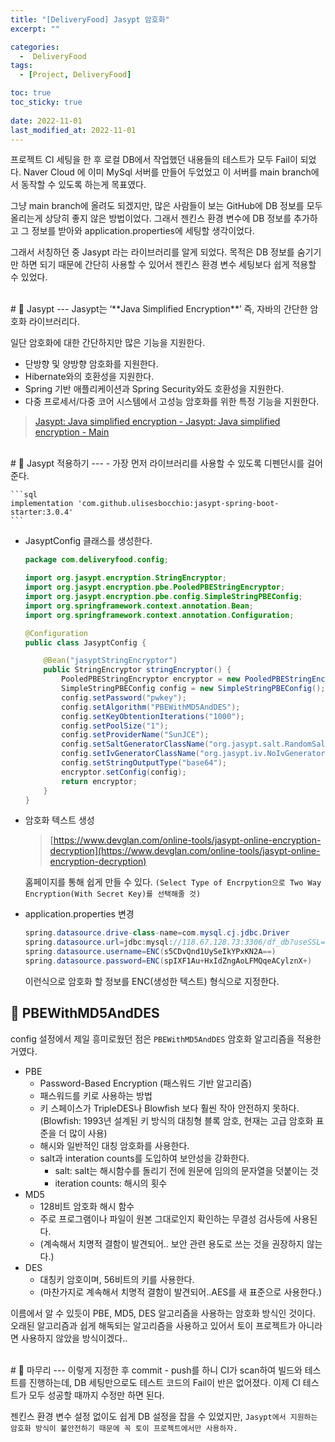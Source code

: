```yaml
---
title: "[DeliveryFood] Jasypt 암호화"
excerpt: ""

categories:
  -  DeliveryFood
tags:
  - [Project, DeliveryFood]

toc: true
toc_sticky: true
 
date: 2022-11-01
last_modified_at: 2022-11-01
---
```


프로젝트 CI 세팅을 한 후 로컬 DB에서 작업했던 내용들의 테스트가 모두 Fail이 되었다. Naver Cloud 에 이미 MySql 서버를 만들어 두었었고 이 서버를 main branch에서 동작할 수 있도록 하는게 목표였다.

그냥 main branch에 올려도 되겠지만, 많은 사람들이 보는 GitHub에 DB 정보를 모두 올리는게 상당히 좋지 않은 방법이었다. 그래서 젠킨스 환경 변수에 DB 정보를 추가하고 그 정보를 받아와 application.properties에 세팅할 생각이었다.

그래서 서칭하던 중 Jasypt 라는 라이브러리를 알게 되었다. 목적은 DB 정보를 숨기기만 하면 되기 때문에 간단히 사용할 수 있어서 젠킨스 환경 변수 세팅보다 쉽게 적용할 수 있었다.

<br>
# 🚀 Jasypt
---
Jasypt는 ‘**Java Simplified Encryption**’ 즉, 자바의 간단한 암호화 라이브러리다. 

일단 암호화에 대한 간단하지만 많은 기능을 지원한다.

- 단방향 및 양방향 암호화를 지원한다.
- Hibernate와의 호환성을 지원한다.
- Spring 기반 애플리케이션과 Spring Security와도 호환성을 지원한다.
- 다중 프로세서/다중 코어 시스템에서 고성능 암호화를 위한 특정 기능을 지원한다.

> [Jasypt: Java simplified encryption - Jasypt: Java simplified encryption - Main](http://www.jasypt.org/)

<br>
# 🚀 Jasypt 적용하기
---
- 가장 먼저 라이브러리를 사용할 수 있도록 디펜던시를 걸어준다.
    
    ```sql
    implementation 'com.github.ulisesbocchio:jasypt-spring-boot-starter:3.0.4'
    ```
    
- JasyptConfig 클래스를 생성한다.
    
    ```java
    package com.deliveryfood.config;
    
    import org.jasypt.encryption.StringEncryptor;
    import org.jasypt.encryption.pbe.PooledPBEStringEncryptor;
    import org.jasypt.encryption.pbe.config.SimpleStringPBEConfig;
    import org.springframework.context.annotation.Bean;
    import org.springframework.context.annotation.Configuration;
    
    @Configuration
    public class JasyptConfig {
    
        @Bean("jasyptStringEncryptor")
        public StringEncryptor stringEncryptor() {
            PooledPBEStringEncryptor encryptor = new PooledPBEStringEncryptor();
            SimpleStringPBEConfig config = new SimpleStringPBEConfig();
            config.setPassword("pwkey");
            config.setAlgorithm("PBEWithMD5AndDES");
            config.setKeyObtentionIterations("1000");
            config.setPoolSize("1");
            config.setProviderName("SunJCE");
            config.setSaltGeneratorClassName("org.jasypt.salt.RandomSaltGenerator");
            config.setIvGeneratorClassName("org.jasypt.iv.NoIvGenerator");
            config.setStringOutputType("base64");
            encryptor.setConfig(config);
            return encryptor;
        }
    }
    ```

- 암호화 텍스트 생성
    > [https://www.devglan.com/online-tools/jasypt-online-encryption-decryption](https://www.devglan.com/online-tools/jasypt-online-encryption-decryption)
    
    홈페이지를 통해 쉽게 만들 수 있다.
    `(Select Type of Encrpytion으로 Two Way Encryption(With Secret Key)를 선택해줄 것)`
    

- application.properties 변경
    
    ```java
    spring.datasource.drive-class-name=com.mysql.cj.jdbc.Driver
    spring.datasource.url=jdbc:mysql://118.67.128.73:3306/df_db?useSSL=false&serverTimezone=UTC&characterEncoding=UTF-8
    spring.datasource.username=ENC(s5CDvQnd1UySeIkYPxKN2A==)
    spring.datasource.password=ENC(spIXF1Au+HxIdZngAoLFMQqeACylznX+)
    ```
    
    이런식으로 암호화 할 정보를 ENC(생성한 텍스트) 형식으로 지정한다.

## 📝 PBEWithMD5AndDES
config 설정에서 제일 흥미로웠던 점은 `PBEWithMD5AndDES` 암호화 알고리즘을 적용한 거였다. 
    
- PBE
    - Password-Based Encryption (패스워드 기반 알고리즘)
    - 패스워드를 키로 사용하는 방법
    - 키 스페이스가 TripleDES나 Blowfish 보다 훨씬 작아 안전하지 못하다.<br>
    (Blowfish: 1993년 설계된 키 방식의 대칭형 블록 암호, 현재는 고급 암호화 표준을 더 많이 사용)
    - 해시와 일반적인 대칭 암호화를 사용한다.
    - salt과 interation counts를 도입하여 보안성을 강화한다.
        - salt: salt는 해시함수를 돌리기 전에 원문에 임의의 문자열을 덧붙이는 것
        - iteration counts: 해시의 횟수
- MD5
    - 128비트 암호화 해시 함수
    - 주로 프로그램이나 파일이 원본 그대로인지 확인하는 무결성 검사등에 사용된다.
    - (계속해서 치명적 결함이 발견되어.. 보안 관련 용도로 쓰는 것을 권장하지 않는다.)
- DES
    - 대칭키 암호이며, 56비트의 키를 사용한다.
    - (마찬가지로 계속해서 치명적 결함이 발견되어..AES를 새 표준으로 사용한다.)
    
이름에서 알 수 있듯이 PBE, MD5, DES 알고리즘을 사용하는 암호화 방식인 것이다. 오래된 알고리즘과 쉽게 해독되는 알고리즘을 사용하고 있어서 토이 프로젝트가 아니라면 사용하지 않았을 방식이겠다..

<br>
# 🚀 마무리
---
이렇게 지정한 후 commit - push를 하니 CI가 scan하여 빌드와 테스트를 진행하는데, DB 세팅만으로도 테스트 코드의 Fail이 반은 없어졌다. 이제 CI 테스트가 모두 성공할 때까지 수정만 하면 된다.

젠킨스 환경 변수 설정 없이도 쉽게 DB 설정을 잡을 수 있었지만, `Jasypt에서 지원하는 암호화 방식이 불안전하기 때문에 꼭 토이 프로젝트에서만 사용하자.`